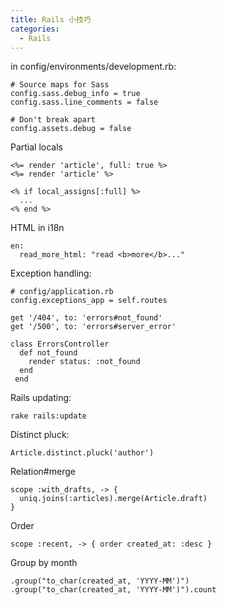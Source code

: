 ```yaml
---
title: Rails 小技巧
categories:
  - Rails
---
```


in config/environments/development.rb:

    # Source maps for Sass
    config.sass.debug_info = true
    config.sass.line_comments = false

    # Don't break apart
    config.assets.debug = false

Partial locals

    <%= render 'article', full: true %>
    <%= render 'article' %>

    <% if local_assigns[:full] %>
      ...
    <% end %>

HTML in i18n

    en:
      read_more_html: "read <b>more</b>..."

Exception handling:

    # config/application.rb
    config.exceptions_app = self.routes

    get '/404', to: 'errors#not_found'
    get '/500', to: 'errors#server_error'

    class ErrorsController
      def not_found
        render status: :not_found
      end
     end

Rails updating:

    rake rails:update

Distinct pluck:

    Article.distinct.pluck('author')

Relation#merge

    scope :with_drafts, -> {
      uniq.joins(:articles).merge(Article.draft)
    }

Order

    scope :recent, -> { order created_at: :desc }

Group by month

    .group("to_char(created_at, 'YYYY-MM')")
    .group("to_char(created_at, 'YYYY-MM')").count
